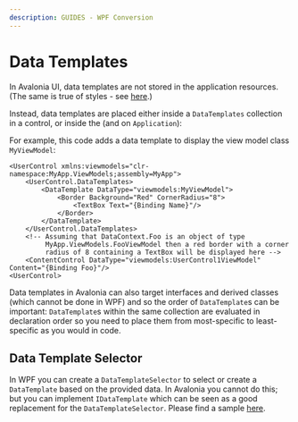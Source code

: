 ```yaml
---
description: GUIDES - WPF Conversion
---
```


# Data Templates

In Avalonia UI, data templates are not stored in the application resources. (The same is true of styles - see [here](styling).)

Instead, data templates are placed either inside a `DataTemplates` collection in a control, or inside the  (and on `Application`):

For example, this code adds a data template to display the view model class `MyViewModel`:

```markup
<UserControl xmlns:viewmodels="clr-namespace:MyApp.ViewModels;assembly=MyApp">
    <UserControl.DataTemplates>
        <DataTemplate DataType="viewmodels:MyViewModel">
            <Border Background="Red" CornerRadius="8">
                <TextBox Text="{Binding Name}"/>
            </Border>
        </DataTemplate>
    </UserControl.DataTemplates>
    <!-- Assuming that DataContext.Foo is an object of type
         MyApp.ViewModels.FooViewModel then a red border with a corner
         radius of 8 containing a TextBox will be displayed here -->
    <ContentControl DataType="viewmodels:UserControl1ViewModel" Content="{Binding Foo}"/>
<UserControl>
```

Data templates in Avalonia can also target interfaces and derived classes (which cannot be done in WPF) and so the order of `DataTemplate`s can be important: `DataTemplate`s within the same collection are evaluated in declaration order so you need to place them from most-specific to least-specific as you would in code.

## Data Template Selector

In WPF you can create a `DataTemplateSelector` to select or create a `DataTemplate` based on the provided data. In Avalonia you cannot do this; but you can implement `IDataTemplate` which can be seen as a good replacement for the `DataTemplateSelector`. Please find a sample [here](https://github.com/AvaloniaUI/Avalonia.Samples/tree/main/src/Avalonia.Samples/DataTemplates/IDataTemplateSample).
